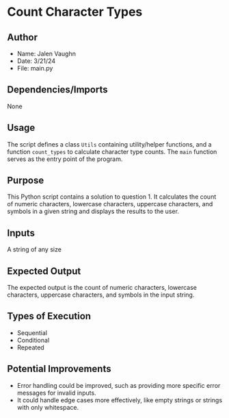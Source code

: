 # Count Character Types

## Author

- Name: Jalen Vaughn
- Date: 3/21/24
- File: main.py

## Dependencies/Imports

None

## Usage

The script defines a class `Utils` containing utility/helper functions, and a function `count_types` to calculate
character type counts. The `main` function serves as the entry point of the program.

## Purpose

This Python script contains a solution to question 1. It calculates the count of numeric characters, lowercase
characters, uppercase characters, and symbols in a given string and displays the results to the user.


## Inputs

A string of any size

## Expected Output

The expected output is the count of numeric characters, lowercase characters, uppercase characters, and symbols in 
the input string.

## Types of Execution

- Sequential
- Conditional
- Repeated

## Potential Improvements
    
- Error handling could be improved, such as providing more specific error messages for invalid inputs.
- It could handle edge cases more effectively, like empty strings or strings with only whitespace.
